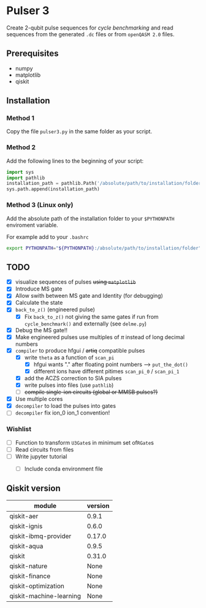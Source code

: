 # Pulser 3

Create 2-qubit pulse sequences for *cycle benchmarking* and read sequences from the generated `.dc` files or from `openQASM 2.0` files.

## Prerequisites
* numpy
* matplotlib
* qiskit

## Installation

### Method 1
Copy the file `pulser3.py` in the same folder as your script.

### Method 2
Add the following lines to the beginning of your script:
``` python
import sys
import pathlib
installation_path = pathlib.Path('/absolute/path/to/installation/folder')
sys.path.append(installation_path)
```
### Method 3 (Linux only)
Add the absolute path of the installation folder to your `$PYTHONPATH` enviroment variable.

For example add to your `.bashrc`

``` bash
export PYTHONPATH="${PYTHONPATH}:/absolute/path/to/installation/folder"
```

## TODO

- [x] visualize sequences of pulses ~~using `matplotlib`~~
- [x] Introduce MS gate
- [x] Allow swith between MS gate and Identity (for debugging)
- [x] Calculate the state
- [x] `back_to_z()`  (engineered pulse)
  - [x] Fix `back_to_z()` not giving the same gates if run from `cycle_benchmark()` and externally (see `delme.py`)
- [x] Debug the MS gate!!
- [x] Make engineered pulses use multiples of $\pi$ instead of long decimal numbers
- [x] `compiler` to produce hfgui / ~~artiq~~ compatible pulses
  - [x] write `theta` as a function of `scan_pi`
    - [x] hfgui wants "." after floating point numbers --> `put_the_dot()`
    - [x] different ions have different pitimes `scan_pi_0` / `scan_pi_1`
  - [x] add the ACZS correction to SIA pulses
  - [x] write pulses into files (use `pathlib`)
  - [ ] ~~compile single-ion circuits (global or MMSB pulses?)~~
- [x] Use multiple cores
- [x] `decompiler` to load the pulses into gates
- [ ] `decompiler` fix ion_0 ion_1 convention!

### Wishlist

- [ ] Function to transform `U3Gate`s in minimum set of`RGate`s
- [ ] Read circuits from files
- [ ] Write jupyter tutorial 
  - [ ] Include conda environment file


## Qiskit version

| module                    | version   |
|---------------------------|-----------|
| qiskit-aer                | 0.9.1     |
| qiskit-ignis              | 0.6.0     |
| qiskit-ibmq-provider      | 0.17.0    |
| qiskit-aqua               | 0.9.5     |
| qiskit                    | 0.31.0    |
| qiskit-nature             | None      |
| qiskit-finance            | None      |
| qiskit-optimization       | None      |
| qiskit-machine-learning   | None      |
